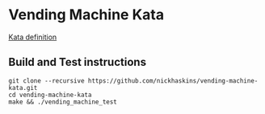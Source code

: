 # Vending Machine Kata

[Kata definition](https://github.com/PillarTechnology/kata-vending-machine/blob/master/README.md)

## Build and Test instructions

```shell
git clone --recursive https://github.com/nickhaskins/vending-machine-kata.git
cd vending-machine-kata
make && ./vending_machine_test
```
